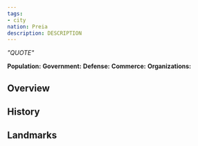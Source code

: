 ```yaml
---
tags:
- city
nation: Preia
description: DESCRIPTION
---
```

*"QUOTE"*

**Population:**
**Government:**
**Defense:**
**Commerce:**
**Organizations:**

## Overview

## History

## Landmarks
